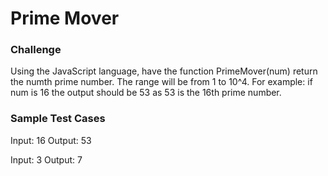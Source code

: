 # Prime Mover

### Challenge

Using the JavaScript language, have the function PrimeMover(num) return the numth prime number.
The range will be from 1 to 10^4. For example: if num is 16 the output should be 53 as 53 is the 16th prime number.

### Sample Test Cases

Input: 16
Output: 53

Input: 3
Output: 7
